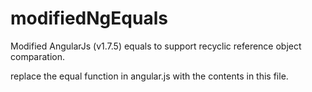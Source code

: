 # modifiedNgEquals
Modified AngularJs (v1.7.5) equals to support recyclic reference object comparation.

replace the equal function in angular.js with the contents in this file.
